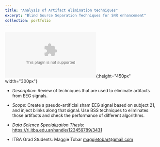 ```yaml
---
title: "Analysis of Artifact elimination techniques"
excerpt: "Blind Source Separation Techniques for SNR enhancement"
collection: portfolio
---
```


![Descriptor](/images/singlegain.eps){:height="450px" width="300px"}

* *Description*: Review of techniques that are used to eliminate artifacts from EEG signals.

* *Scope*: Create a pseudo-artificial sham EEG signal based on subject 21, and inject blinks along that signal.  Use BSS techniques to eliminates those artifacts and check the performance of different algorithms.

* *Data Science Specialization Thesis*: https://ri.itba.edu.ar/handle/123456789/3431

* ITBA Grad Students: Maggie Tobar maggietobar@gmail.com 







